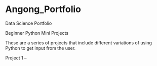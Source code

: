# Angong_Portfolio
Data Science Portfolio

Beginner Python Mini Projects

These are a series of projects that include different variations of using Python to get input from the user.

Project 1 – 
